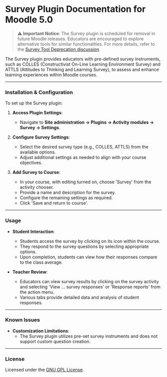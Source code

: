 
# Survey Plugin Documentation for Moodle 5.0

> **⚠️ Important Notice**: The Survey plugin is scheduled for removal in future Moodle releases. Educators are encouraged to explore alternative tools for similar functionalities. For more details, refer to the [Survey Tool Deprecation discussion](https://moodle.org/mod/forum/discuss.php?d=405646).

The Survey plugin provides educators with pre-defined survey instruments, such as COLLES (Constructivist On-Line Learning Environment Survey) and ATTLS (Attitudes to Thinking and Learning Survey), to assess and enhance learning experiences within Moodle courses.

---

### Installation & Configuration

To set up the Survey plugin:

1. **Access Plugin Settings**:
    - Navigate to **Site administration -> Plugins -> Activity modules -> Survey -> Settings**.

2. **Configure Survey Settings**:
    - Select the desired survey type (e.g., COLLES, ATTLS) from the available options.
    - Adjust additional settings as needed to align with your course objectives.

3. **Add Survey to Course**:
    - In your course, with editing turned on, choose 'Survey' from the activity chooser.
    - Provide a name and description for the survey.
    - Configure the remaining settings as required.
    - Click 'Save and return to course'.

---

### Usage

- **Student Interaction**:
    - Students access the survey by clicking on its icon within the course.
    - They respond to the survey questions by selecting appropriate options.
    - Upon completion, students can view how their responses compare to the class average.

- **Teacher Review**:
    - Educators can view survey results by clicking on the survey activity and selecting 'View ... survey responses' or 'Response reports' from the action menu.
    - Various tabs provide detailed data and analysis of student responses.

---

### Known Issues

- **Customization Limitations**:
    - The Survey plugin utilizes pre-set survey instruments and does not support custom question creation.

---

### License

Licensed under the [GNU GPL License](http://www.gnu.org/copyleft/gpl.html).